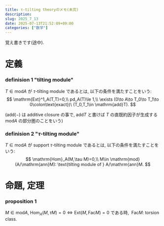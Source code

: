 ```yaml
---
title: τ-tilting theoryのメモ(未完)
description: 
slug: 2025_7_13
date: 2025-07-13T21:52:09+09:00
categories: ["数学"]
---
```


覚え書きです(途中).

# 定義

### definision 1 "tilting module"
$T\in \mathrm{mod}A$ が $\tau$-tilting module であるとは, 以下の条件を満たすことをいう:
$$
\mathrm{Ext}^1_A(T,T)=0,\\
pd_A(T)\le 1,\\
\exists (0\to A\to T_0\to T_1\to 0\colon\text{exact})\ (T_0,T_1\in \mathrm{add}T).
$$

($\mathrm{add}(-)$ は additive closure の事で, $\mathrm{add}T$ と書けば $T$ の直既約因子が生成する $\mathrm{mod}A$ の部分圏のことをいう)

### definision 2 "$\tau$-tilting module"

$T\in \mathrm{mod}A$ が support $\tau$-tilting module であるとは, 以下の条件を満たすことをいう:
$$
 \mathrm{Hom}_A(M,\tau M)=0,\\
 M\in \mathrm{mod}(A/\mathrm{ann}M): \text{tilting module of } A/\mathrm{ann}M.
$$

# 命題, 定理

### proposition 1
$M\in \mathrm{mod}A,\ \mathrm{Hom}_A(M,\tau M)=0 \Leftrightarrow \mathrm{Ext}(M,{\mathrm{Fac} M})=0$ である時, $\ \mathrm{Fac}M\colon$ torsion class.